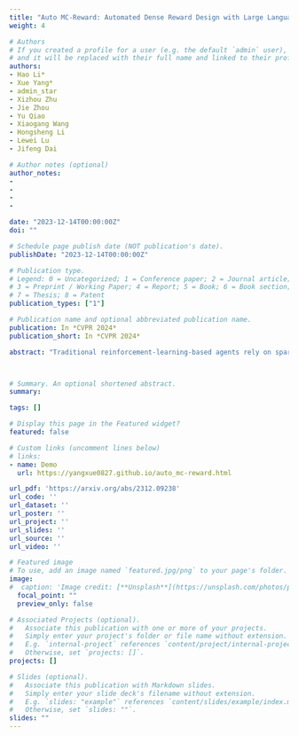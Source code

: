 ```yaml
---
title: "Auto MC-Reward: Automated Dense Reward Design with Large Language Models for Minecraft"
weight: 4

# Authors
# If you created a profile for a user (e.g. the default `admin` user), write the username (folder name) here 
# and it will be replaced with their full name and linked to their profile.
authors:
- Hao Li*
- Xue Yang*
- admin_star
- Xizhou Zhu
- Jie Zhou
- Yu Qiao
- Xiaogang Wang
- Hongsheng Li
- Lewei Lu
- Jifeng Dai

# Author notes (optional)
author_notes:
- 
- 
- 
- 

date: "2023-12-14T00:00:00Z"
doi: ""

# Schedule page publish date (NOT publication's date).
publishDate: "2023-12-14T00:00:00Z"

# Publication type.
# Legend: 0 = Uncategorized; 1 = Conference paper; 2 = Journal article;
# 3 = Preprint / Working Paper; 4 = Report; 5 = Book; 6 = Book section;
# 7 = Thesis; 8 = Patent
publication_types: ["1"]

# Publication name and optional abbreviated publication name.
publication: In *CVPR 2024*
publication_short: In *CVPR 2024*

abstract: "Traditional reinforcement-learning-based agents rely on sparse rewards that often only use binary values to indicate task completion or failure. The challenge in exploration efficiency makes it difficult to effectively learn complex tasks in Minecraft. To address this, this paper introduces an advanced learning system, named Auto MC-Reward, that leverages Large Language Models (LLMs) to automatically design dense reward functions, thereby enhancing the learning efficiency. Auto MC-Reward consists of three important components: Reward Designer, Reward Critic, and Trajectory Analyzer. Given the environment information and task descriptions, the Reward Designer first design the reward function by coding an executable Python function with predefined observation inputs. Then, our Reward Critic will be responsible for verifying the code, checking whether the code is self-consistent and free of syntax and semantic errors. Further, the Trajectory Analyzer summarizes possible failure causes and provides refinement suggestions according to collected trajectories. In the next round, Reward Designer will take further refine and iterate the dense reward function based on feedback. Experiments demonstrate a significant improvement in the success rate and learning efficiency of our agents in complex tasks in Minecraft, such as obtaining diamond with the efficient ability to avoid lava, and efficiently explore trees and animals that are sparse on the plains biome."



# Summary. An optional shortened abstract.
summary: 

tags: []

# Display this page in the Featured widget?
featured: false

# Custom links (uncomment lines below)
# links:
- name: Demo
  url: https://yangxue0827.github.io/auto_mc-reward.html

url_pdf: 'https://arxiv.org/abs/2312.09238'
url_code: ''
url_dataset: ''
url_poster: ''
url_project: ''
url_slides: ''
url_source: ''
url_video: ''

# Featured image
# To use, add an image named `featured.jpg/png` to your page's folder. 
image:
#  caption: 'Image credit: [**Unsplash**](https://unsplash.com/photos/pLCdAaMFLTE)'
  focal_point: ""
  preview_only: false

# Associated Projects (optional).
#   Associate this publication with one or more of your projects.
#   Simply enter your project's folder or file name without extension.
#   E.g. `internal-project` references `content/project/internal-project/index.md`.
#   Otherwise, set `projects: []`.
projects: []

# Slides (optional).
#   Associate this publication with Markdown slides.
#   Simply enter your slide deck's filename without extension.
#   E.g. `slides: "example"` references `content/slides/example/index.md`.
#   Otherwise, set `slides: ""`.
slides: ""
---
```


